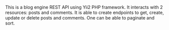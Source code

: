 This is a blog engine REST API using Yii2 PHP framework.
It interacts with 2 resources: posts and comments.
It is able to create endpoints to get, create, update or delete posts and comments.
One can be able to paginate and sort.
